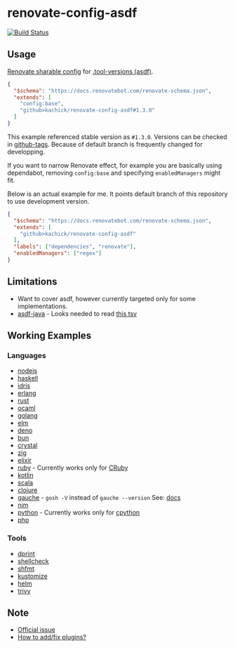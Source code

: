 # renovate-config-asdf

[![Build Status](https://github.com/kachick/renovate-config-asdf/actions/workflows/ci.yml/badge.svg?branch=main)](https://github.com/kachick/renovate-config-asdf/actions/workflows/ci.yml?query=branch%3Amain)

## Usage

[Renovate sharable config](https://docs.renovatebot.com/config-presets/) for [.tool-versions (asdf)](https://github.com/asdf-vm/asdf-plugins/tree/master/plugins).

```json
{
  "$schema": "https://docs.renovatebot.com/renovate-schema.json",
  "extends": [
    "config:base",
    "github>kachick/renovate-config-asdf#1.3.0"
  ]
}
```

This example referenced stable version as `#1.3.0`. Versions can be checked in [github-tags](https://github.com/kachick/renovate-config-asdf/tags).
Because of default branch is frequently changed for developping.

If you want to narrow Renovate effect, for example you are basically using dependabot, removing `config:base` and specifying `enabledManagers` might fit.

Below is an actual example for me. It points default branch of this repository to use development version.

```json
{
  "$schema": "https://docs.renovatebot.com/renovate-schema.json",
  "extends": [
    "github>kachick/renovate-config-asdf"
  ],
  "labels": ["dependencies", "renovate"],
  "enabledManagers": ["regex"]
}
```

## Limitations

- Want to cover asdf, however currently targeted only for some implementations.
- [asdf-java](https://github.com/halcyon/asdf-java) - Looks needed to read [this tsv](https://github.com/halcyon/asdf-java/tree/master/data)

## Working Examples

### Languages

- [nodejs](https://github.com/kachick/renovate-config-asdf/pull/21)
- [haskell](https://github.com/kachick/renovate-config-asdf/pull/19)
- [idris](https://github.com/kachick/renovate-config-asdf/pull/20)
- [erlang](https://github.com/kachick/renovate-config-asdf/pull/18)
- [rust](https://github.com/kachick/renovate-config-asdf/pull/17)
- [ocaml](https://github.com/kachick/renovate-config-asdf/pull/15)
- [golang](https://github.com/kachick/renovate-config-asdf/pull/12)
- [elm](https://github.com/kachick/renovate-config-asdf/pull/10)
- [deno](https://github.com/kachick/renovate-config-asdf/pull/5)
- [bun](https://github.com/kachick/renovate-config-asdf/pull/27)
- [crystal](https://github.com/kachick/renovate-config-asdf/pull/7)
- [zig](https://github.com/kachick/renovate-config-asdf/pull/81)
- [elixir](https://github.com/kachick/renovate-config-asdf/pull/9)
- [ruby](https://github.com/kachick/renovate-config-asdf/pull/16) - Currently works only for [CRuby](https://github.com/ruby/ruby)
- [kotlin](https://github.com/kachick/renovate-config-asdf/pull/25)
- [scala](https://github.com/kachick/renovate-config-asdf/pull/24)
- [clojure](https://github.com/kachick/renovate-config-asdf/pull/39)
- [gauche](https://github.com/kachick/renovate-config-asdf/pull/42) - `gosh -V` instead of `gauche --version` See: [docs](https://practical-scheme.net/gauche/man/gauche-refe/Invoking-Gosh.html#Invoking-Gosh)
- [nim](https://github.com/kachick/renovate-config-asdf/pull/6)
- [python](https://github.com/kachick/renovate-config-asdf/pull/22) - Currently works only for [cpython](https://github.com/python/cpython)
- [php](https://github.com/kachick/renovate-config-asdf/pull/1)

### Tools

- [dprint](https://github.com/kachick/renovate-config-asdf/pull/8)
- [shellcheck](https://github.com/kachick/renovate-config-asdf/pull/29)
- [shfmt](https://github.com/kachick/renovate-config-asdf/pull/30)
- [kustomize](https://github.com/kachick/renovate-config-asdf/pull/92)
- [helm](https://github.com/kachick/renovate-config-asdf/pull/94)
- [trivy](https://github.com/kachick/renovate-config-asdf/pull/96)

## Note

- [Official issue](https://github.com/renovatebot/renovate/issues/4051)
- [How to add/fix plugins?](CONTRIBUTING.md)
